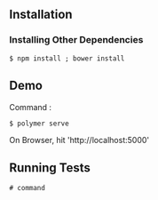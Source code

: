 
## Installation


### Installing Other Dependencies


```
$ npm install ; bower install
```



## Demo

Command : 
```
$ polymer serve
```
On Browser, hit 'http://localhost:5000'


## Running Tests

```
# command 
```
